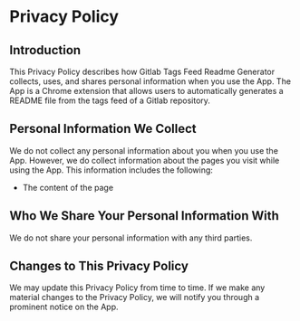 # Privacy Policy

## Introduction

This Privacy Policy describes how Gitlab Tags Feed Readme Generator collects, uses, and shares personal information when you use the App. The App is a Chrome extension that allows users to automatically generates a README file from the tags feed of a Gitlab repository.

## Personal Information We Collect

We do not collect any personal information about you when you use the App. However, we do collect information about the pages you visit while using the App. This information includes the following:
- The content of the page

## Who We Share Your Personal Information With

We do not share your personal information with any third parties.

## Changes to This Privacy Policy

We may update this Privacy Policy from time to time. If we make any material changes to the Privacy Policy, we will notify you through a prominent notice on the App.
